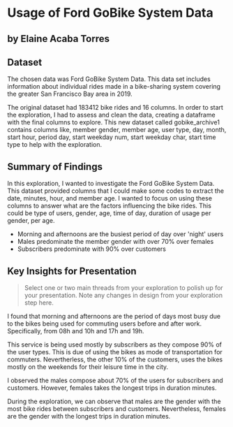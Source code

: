 # Usage of Ford GoBike System Data
## by Elaine Acaba Torres


## Dataset

The chosen data was Ford GoBike System Data. This data set includes information about individual rides made in a bike-sharing system covering the greater San Francisco Bay area in 2019.

The original dataset had 183412 bike rides and 16 columns. In order to start the exploration, I had to assess and clean the data, creating a dataframe with the final columns to explore. This new dataset called gobike_archive1 contains columns like, member gender, member age, user type, day, month, start hour, period day, start weekday num, start weekday char, start time type to help with the exploration.


## Summary of Findings

In this exploration, I wanted to investigate the Ford GoBike System Data. This dataset provided columns that I could make some codes to extract the date, minutes, hour, and member age. I wanted to focus on using these columns to answer what are the factors influencing the bike rides. This could be type of users, gender, age, time of day, duration of usage per gender, per age. 

- Morning and afternoons are the busiest period of day over 'night' users
- Males predominate the member gender with over 70% over females
- Subscribers predominate with 90% over customers



## Key Insights for Presentation

> Select one or two main threads from your exploration to polish up for your presentation. Note any changes in design from your exploration step here.


I found that morning and afternoons are the period of days most busy due to the bikes being used for commuting users before and after work. Specifically, from 08h and 10h and 17h and 19h.

This service is being used mostly by subscribers as they compose 90% of the user types. This is due of using the bikes as mode of transportation for commuters. Nevertherless, the other 10% of the customers, uses the bikes mostly on the weekends for their leisure time in the city. 

I observed the males compose about 70% of the users for subscribers and customers. However, females takes the longest trips in duration minutes. 

During the exploration, we can observe that males are the gender with the most bike rides between subscribers and customers. Nevertheless, females are the gender with the longest trips in duration minutes.